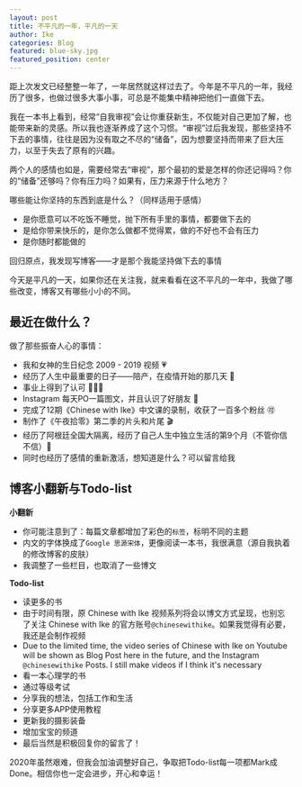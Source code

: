 ```yaml
---
layout: post
title: 不平凡的一年，平凡的一天
author: Ike
categories: Blog
featured: blue-sky.jpg
featured_position: center
---
```


距上次发文已经整整一年了，一年居然就这样过去了。今年是不平凡的一年，我经历了很多，也做过很多大事小事，可总是不能集中精神把他们一直做下去。

我在一本书上看到，经常“自我审视”会让你重获新生，不仅能对自己更加了解，也能带来新的灵感。所以我也逐渐养成了这个习惯。“审视”过后我发现，那些坚持不下去的事情，往往是因为没有取之不尽的“储备”，因为想要坚持而带来了巨大压力，以至于失去了原有的兴趣。

两个人的感情也如是，需要经常去“审视”，那个最初的爱是怎样的你还记得吗？你的“储备”还够吗？你有压力吗？如果有，压力来源于什么地方？

哪些能让你坚持的东西到底是什么？（同样适用于感情）
- 是你愿意可以不吃饭不睡觉，抛下所有手里的事情，都要做下去的
- 是给你带来快乐的，是你怎么做都不觉得累，做的不好也不会有压力
- 是你随时都能做的

回归原点，我发现写博客——才是那个我能坚持做下去的事情

今天是平凡的一天，如果你还在关注我，就来看看在这不平凡的一年中，我做了哪些改变，博客又有哪些小小的不同。

## 最近在做什么？

做了那些振奋人心的事情：
- 我和女神的生日纪念 2009 - 2019 视频 💗
- 经历了人生中最重要的日子——陪产，在疫情开始的那几天 🍼
- 事业上得到了认可 👏👏👏
- Instagram 每天PO一篇图文，并且认识了好朋友 🌛
- 完成了12期《Chinese with Ike》中文课的录制，收获了一百多个粉丝 🉑
- 制作了《午夜拾零》第二季的片头和片尾 🎬
- 经历了阿根廷全国大隔离，经历了自己人生中独立生活的第9个月（不管你信不信）🍌
- 同时也经历了感情的重新激活，想知道是什么？可以留言给我

## 博客小翻新与Todo-list

<strong>小翻新</strong>
- 你可能注意到了：每篇文章都增加了彩色的``标签``，标明不同的主题
- 内文的字体换成了``Google 思源宋体``，更像阅读一本书，我很满意（源自我执着的修改博客的皮肤）
- 我调整了一些栏目，也取消了一些博文

<strong>Todo-list</strong>
- 读更多的书
- 由于时间有限，原 Chinese with Ike 视频系列将会以博文方式呈现，也别忘了关注 Chinese with Ike 的官方账号``@chinesewithike``。如果我觉得有必要，我还是会制作视频
- Due to the limited time, the video series of Chinese with Ike on Youtube will be shown as Blog Post here in the future, and the Instagram ``@chinesewithike`` Posts. I still make videos if I think it's necessary
- 看一本心理学的书
- 通过等级考试
- 分享我的想法，包括工作和生活
- 分享更多APP使用教程
- 更新我的摄影装备
- 增加宝宝的频道
- 最后当然是积极回复你的留言了！

2020年虽然艰难，但我会加油调整好自己，争取把Todo-list每一项都Mark成Done。相信你也一定会进步，开心和幸运！